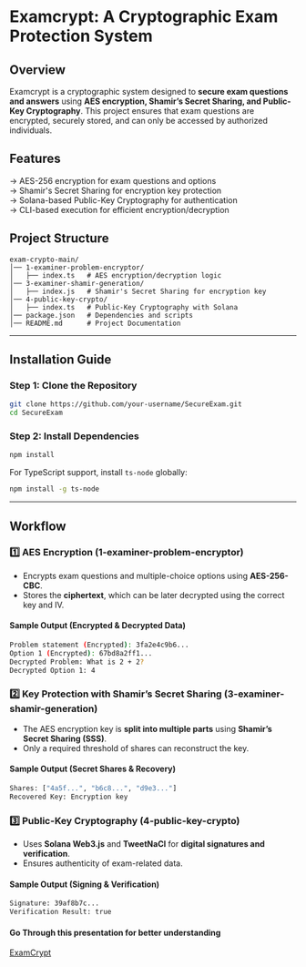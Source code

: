 # **Examcrypt: A Cryptographic Exam Protection System**  

## **Overview**  
Examcrypt is a cryptographic system designed to **secure exam questions and answers** using **AES encryption, Shamir’s Secret Sharing, and Public-Key Cryptography**. This project ensures that exam questions are encrypted, securely stored, and can only be accessed by authorized individuals.  

## **Features**  
-> AES-256 encryption for exam questions and options  
-> Shamir's Secret Sharing for encryption key protection  
-> Solana-based Public-Key Cryptography for authentication  
-> CLI-based execution for efficient encryption/decryption  

## **Project Structure**  
```
exam-crypto-main/
│── 1-examiner-problem-encryptor/
│   ├── index.ts   # AES encryption/decryption logic
│── 3-examiner-shamir-generation/
│   ├── index.js   # Shamir's Secret Sharing for encryption key
│── 4-public-key-crypto/
│   ├── index.ts   # Public-Key Cryptography with Solana
│── package.json   # Dependencies and scripts
│── README.md      # Project Documentation
```

---

## **Installation Guide**  
### **Step 1: Clone the Repository**  
```sh
git clone https://github.com/your-username/SecureExam.git
cd SecureExam
```

### **Step 2: Install Dependencies**  
```sh
npm install
```

For TypeScript support, install `ts-node` globally:  
```sh
npm install -g ts-node
```

---

## **Workflow**  
### **1️⃣ AES Encryption (1-examiner-problem-encryptor)**  
- Encrypts exam questions and multiple-choice options using **AES-256-CBC**.  
- Stores the **ciphertext**, which can be later decrypted using the correct key and IV.  

#### **Sample Output (Encrypted & Decrypted Data)**  
```sh
Problem statement (Encrypted): 3fa2e4c9b6...
Option 1 (Encrypted): 67bd8a2ff1...
Decrypted Problem: What is 2 + 2?
Decrypted Option 1: 4
```

### **2️⃣ Key Protection with Shamir’s Secret Sharing (3-examiner-shamir-generation)**  
- The AES encryption key is **split into multiple parts** using **Shamir’s Secret Sharing (SSS)**.  
- Only a required threshold of shares can reconstruct the key.  

#### **Sample Output (Secret Shares & Recovery)**  
```sh
Shares: ["4a5f...", "b6c8...", "d9e3..."]
Recovered Key: Encryption key
```

### **3️⃣ Public-Key Cryptography (4-public-key-crypto)**  
- Uses **Solana Web3.js** and **TweetNaCl** for **digital signatures and verification**.  
- Ensures authenticity of exam-related data.  

#### **Sample Output (Signing & Verification)**  
```sh
Signature: 39af8b7c...
Verification Result: true
```
#### **Go Through this presentation for better understanding**
[ExamCrypt](https://www.canva.com/design/DAGf5mflEkQ/0KphuLz8UWxB0XriPbUraA/view?utm_content=DAGf5mflEkQ&utm_campaign=designshare&utm_medium=link2&utm_source=uniquelinks&utlId=h4a82ca5c9a)

